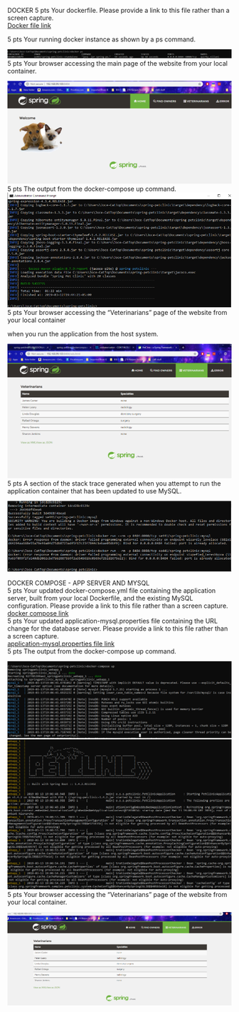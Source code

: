DOCKER
5 pts Your dockerfile. Please provide a link to this file rather than a screen capture.<BR>
[Docker file link](Dockerfile)

5 pts Your running docker instance as shown by a ps command.<BR>

![Screen Capture #1](hw8images/dockerps.PNG)<BR>
5 pts Your browser accessing the main page of the website from your local container.<BR>

![Screen Capture #1](hw8images/dockerwebsitescreenshot.PNG)<BR>
5 pts The output from the docker-compose up command.<BR>
![Screen Capture #2](hw8images/docker-composeupcommand.PNG)
5 pts Your browser accessing the “Veterinarians” page of the website from your local container

when you run the application from the host system.<BR>

![Screen Capture Veterinarians](hw8images/veterinariansvalidationpage.PNG)<BR>
5 pts A section of the stack trace generated when you attempt to run the application
container that has been updated to use MySQL.<BR>

![Screen Capture #5](hw8images/connectexception.PNG)<BR>

DOCKER COMPOSE - APP SERVER AND MYSQL<BR>
5 pts Your updated docker-compose.yml file containing the application server, built from
your local Dockerfile, and the existing MySQL configuration. Please provide a link
to this file rather than a screen capture.<BR>
[docker compose link](docker-compose.yml)<BR>
5 pts Your updated application-mysql.properties file containing the URL change for
the database server. Please provide a link to this file rather than a screen capture.<BR>
[application-mysql.properties file link](/src/main/resources/application-mysql.properties)<BR>
5 pts The output from the docker-compose up command.<BR>

![Screen Capture #4](hw8images/mysqldockercomposeup1.PNG)<BR>
![Screen Capture #4](hw8images/mysqldockercomposeup2.PNG)<BR>
5 pts Your browser accessing the “Veterinarians” page of the website from your local container.<BR>

![Screen Capture #4](hw8images/mysqlvet.PNG)<BR>